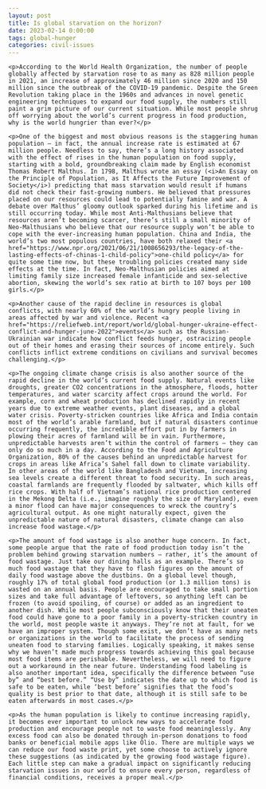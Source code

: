 ```yaml
---
layout: post
title: Is global starvation on the horizon?
date: 2023-02-14 0:00:00
tags: global-hunger
categories: civil-issues
---
```


<div>

    <p>According to the World Health Organization, the number of people globally affected by starvation rose to as many as 828 million people in 2021, an increase of approximately 46 million since 2020 and 150 million since the outbreak of the COVID-19 pandemic. Despite the Green Revolution taking place in the 1960s and advances in novel genetic engineering techniques to expand our food supply, the numbers still paint a grim picture of our current situation. While most people shrug off worrying about the world’s current progress in food production, why is the world hungrier than ever?</p>

    <p>One of the biggest and most obvious reasons is the staggering human population — in fact, the annual increase rate is estimated at 67 million people. Needless to say, there’s a long history associated with the effect of rises in the human population on food supply, starting with a bold, groundbreaking claim made by English economist Thomas Robert Malthus. In 1798, Malthus wrote an essay (<i>An Essay on the Principle of Population, as It Affects the Future Improvement of Society</i>) predicting that mass starvation would result if humans did not check their fast-growing numbers. He believed that pressures placed on our resources could lead to potentially famine and war. A debate over Malthus’ gloomy outlook sparked during his lifetime and is still occurring today. While most Anti-Malthusians believe that resources aren’t becoming scarcer, there’s still a small minority of Neo-Malthusians who believe that our resource supply won’t be able to cope with the ever-increasing human population. China and India, the world’s two most populous countries, have both relaxed their <a href="https://www.npr.org/2021/06/21/1008656293/the-legacy-of-the-lasting-effects-of-chinas-1-child-policy">one-child policy</a> for quite some time now, but these troubling policies created many side effects at the time. In fact, Neo‐​Malthusian policies aimed at limiting family size increased female infanticide and sex‐​selective abortion, skewing the world’s sex ratio at birth to 107 boys per 100 girls.</p>

    <p>Another cause of the rapid decline in resources is global conflicts, with nearly 60% of the world’s hungry people living in areas affected by war and violence. Recent <a href="https://reliefweb.int/report/world/global-hunger-ukraine-effect-conflict-and-hunger-june-2022">events</a> such as the Russian-Ukrainian war indicate how conflict feeds hunger, ostracizing people out of their homes and erasing their sources of income entirely. Such conflicts inflict extreme conditions on civilians and survival becomes challenging.</p>

    <p>The ongoing climate change crisis is also another source of the rapid decline in the world’s current food supply. Natural events like droughts, greater CO2 concentrations in the atmosphere, floods, hotter temperatures, and water scarcity affect crops around the world. For example, corn and wheat production has declined rapidly in recent years due to extreme weather events, plant diseases, and a global water crisis. Poverty-stricken countries like Africa and India contain most of the world’s arable farmland, but if natural disasters continue occurring frequently, the incredible effort put in by farmers in plowing their acres of farmland will be in vain. Furthermore, unpredictable harvests aren’t within the control of farmers — they can only do so much in a day. According to the Food and Agriculture Organization, 80% of the causes behind an unpredictable harvest for crops in areas like Africa’s Sahel fall down to climate variability. In other areas of the world like Bangladesh and Vietnam, increasing sea levels create a different threat to food security. In such areas, coastal farmlands are frequently flooded by saltwater, which kills off rice crops. With half of Vietnam’s national rice production centered in the Mekong Delta (i.e., imagine roughly the size of Maryland), even a minor flood can have major consequences to wreck the country’s agricultural output. As one might naturally expect, given the unpredictable nature of natural disasters, climate change can also increase food wastage.</p>

    <p>The amount of food wastage is also another huge concern. In fact, some people argue that the rate of food production today isn’t the problem behind growing starvation numbers — rather, it’s the amount of food wastage. Just take our dining halls as an example. There’s so much food wastage that they have to flash figures on the amount of daily food wastage above the dustbins. On a global level though, roughly 17% of total global food production (or 1.3 million tons) is wasted on an annual basis. People are encouraged to take small portion sizes and take full advantage of leftovers, so anything left can be frozen (to avoid spoiling, of course) or added as an ingredient to another dish. While most people subconsciously know that their uneaten food could have gone to a poor family in a poverty-stricken country in the world, most people waste it anyways. They’re not at fault, for we have an improper system. Though some exist, we don’t have as many nets or organizations in the world to facilitate the process of sending uneaten food to starving families. Logically speaking, it makes sense why we haven’t made much progress towards achieving this goal because most food items are perishable. Nevertheless, we will need to figure out a workaround in the near future. Understanding food labeling is also another important idea, specifically the difference between “use by” and “best before.” “Use by” indicates the date up to which food is safe to be eaten, while ‘best before’ signifies that the food’s quality is best prior to that date, although it is still safe to be eaten afterwards in most cases.</p>

    <p>As the human population is likely to continue increasing rapidly, it becomes ever important to unlock new ways to accelerate food production and encourage people not to waste food meaninglessly. Any excess food can also be donated through in-person donations to food banks or beneficial mobile apps like Olio. There are multiple ways we can reduce our food waste print, yet some choose to actively ignore these suggestions (as indicated by the growing food wastage figure). Each little step can make a gradual impact on significantly reducing starvation issues in our world to ensure every person, regardless of financial conditions, receives a proper meal.</p>

</div>
